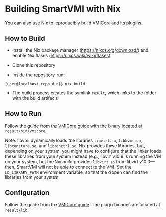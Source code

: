 # Building SmartVMI with Nix

You can also use Nix to reproducibly build VMICore and its plugins.

## How to Build

- Install the Nix package manager (https://nixos.org/download/) and enable Nix flakes (https://nixos.wiki/wiki/flakes)

- Clone this repository

- Inside the repository, run:

```console
[user@localhost repo_dir]$ nix build
```

- The build process creates the symlink `result`, which links to the folder with the build artifacts

## How to Run

Follow the guide from the [VMICore guide](../vmicore/Readme.md#how-to-run) with the binary located at
`result/bin/vmicore`.

Note: libvmi dynamically loads the libraries `libvirt.so`, `libkvmi.so`, `libxenstore.so`, and `libxenctrl.so`.
Nix provides these libraries, but, depending on your system, you might have to configure that the linker
loads these libraries from your system instead (e.g., libvirt v10.9 is running the VM on your system, but
the Nix build provides `libvirt.so` from libvirt v10.0—then, SmartVMI will not be able to connect to the VM).
Set the `LD_LIBRARY_PATH` environment variable, so that the dlopen can find the libraries from your system.

## Configuration

Follow the guide from the [VMICore guide](../vmicore/Readme.md#configuration).
The plugin binaries are located at `result/lib`.
